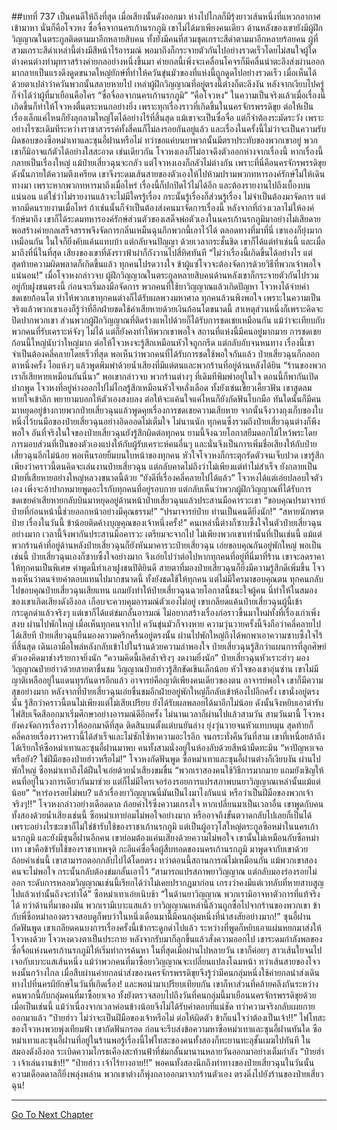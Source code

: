 ##บทที่ 737 เป็นคนดีให้ถึงที่สุด
เมื่อเสียงนั้นดังออกมา ห่างไปไกลก็มีรุ้งยาวเส้นหนึ่งที่แหวกอากาศเข้ามาหา นั่นก็คือโจวหง ซื่อจื่อจากนครเก้านรกภูมิ เขาไม่ได้มาเพียงคนเดียว ด้านหลังของเขายังมีผู้ฝึกวิญญาณในตระกูลติดตามมาอีกหลายสิบคน ทั้งยังมีคนที่สวมชุดเกราะสีดำตามมาอีกหลายร้อยคน
ผู้ที่สวมเกราะสีดำเหล่านี้ต่างมีสีหน้าไร้อารมณ์ พอมาถึงก็กระจายตัวกันไปอย่างรวดเร็วโดยไม่สนใจผู้ใด ต่างคนต่างทำมุทราสร้างค่ายกลอย่างหนึ่งขึ้นมา
ค่ายกลนี้เพิ่งจะเคลื่อนโคจรก็มีคลื่นน่าตะลึงส่งผ่านออกมากลายเป็นแรงดึงดูดขนาดใหญ่ยักษ์ที่ทำให้ควันขุ่นมัวของที่แห่งนี้ถูกดูดไปอย่างรวดเร็ว
เมื่อเห็นได้ด้วยตาเปล่าว่าควันพวกนั้นสลายหายไป เหล่าผู้ฝึกวิญญาณที่อยู่ตรงนี้ต่างก็ตะลึงงัน หลังจากเงียบไปครู่ก็จำได้ว่าผู้ที่มาเยือนคือใคร
“ซื่อจื่ออจากนครเก้านรกภูมิ”
“คือโจวหง”
ในความเป็นจริงแล้วเมื่อเรื่องนี้เกิดขึ้นก็ทำให้โจวหงตื่นตระหนกอย่างยิ่ง เพราะทุกเรื่องราวที่เกิดขึ้นในนครจักรพรรดิขุย ต่อให้เป็นเรื่องเล็กแค่ไหนก็ยังลุกลามใหญ่โตได้อย่างไร้ที่สิ้นสุด แม้เขาจะเป็นซื่อจื่อ แต่ก็จำต้องระมัดระวัง เพราะอย่างไรซะเดิมทีระหว่างราชาสวรรค์ทั้งสี่คนก็ไม่ลงรอยกันอยู่แล้ว
และเรื่องในครั้งนี้ไม่ว่าจะเป็นความรับผิดชอบของซือหม่าเทาและซุนอี้ฝานหรือไม่ ทว่าขอแค่บนยาพวกนั้นมีตราประทับของพวกเขาอยู่ พวกเขาก็มิอาจแก้ตัวได้อย่างใสสะอาด เช่นเดียวกัน โจวหงเองก็ไม่อาจดึงตัวออกห่างจากเรื่องนี้ หากเรื่องนี้กลายเป็นเรื่องใหญ่ แม้ป๋ายเสี่ยวฉุนจะกลัว แต่โจวหงเองก็กลัวไม่ต่างกัน
เพราะที่นี่คือนครจักรพรรดิขุย
ดังนั้นภายใต้ความตึงเครียด เขาจึงระดมเส้นสายของตัวเองให้ไปห้ามปรามพวกทหารองค์รักษ์ไม่ให้เดินทางมา เพราะหากพวกทหารมาถึงเมื่อไหร่ เรื่องนี้ก็ปกปิดไว้ไม่ได้อีก และต้องรายงานไปถึงเบื้องบนแน่นอน
แต่ใช่ว่าไม่รายงานแล้วจะไม่มีใครรู้เรื่อง กระนั้นรู้เรื่องก็ส่วนรู้เรื่อง ไม่จำเป็นต้องมาจัดการ แต่หากมีคนรายงานเมื่อไหร่ ถ้าเช่นนั้นก็จำเป็นต้องส่งคนมาจัดการเรื่องนี้
หลังจากที่ถ่วงเวลาไม่ให้องค์รักษ์มาถึง เขาก็ได้ระดมทหารองค์รักษ์ส่วนตัวของเสด็จพ่อตัวเองในนครเก้านรกภูมิมาอย่างไม่เสียดาย พอสร้างค่ายกลเสร็จสรรพจึงจัดการกลิ่นเหม็นฉุนกึกพวกนี้เอาไว้ได้
ตลอดทางที่มาที่นี่ เขาเองก็ยุ่งมากเหมือนกัน ในใจก็ยิ่งคับแค้นแทบบ้า แต่กลับจนปัญญา ด้วยเวลากระชั้นชิด เขาก็ได้แต่ทำเช่นนี้ และเมื่อมาถึงที่นี่ในที่สุด เสียงของเขาที่ดังราวฟ้าผ่าก็กังวานไปสี่ทิศทันที
“ไม่ว่าเรื่องนี้เกิดขึ้นได้อย่างไร แต่สุดท้ายความผิดพลาดก็เกิดขึ้นแล้ว ทุกคนโปรดวางใจ ข้าผู้แซ่โจวจะต้องจัดการด้วยวิธีที่พวกเจ้าพอใจแน่นอน!” เมื่อโจวหงกล่าวจบ ผู้ฝึกวิญญาณในตระกูลหลายสิบคนด้านหลังเขาก็กระจายตัวกันไปรวมอยู่กับฝูงชนตรงนี้ ก่อนจะเริ่มลงมือจัดการ
พวกคนที่ใช้ยาวิญญาณแล้วเกิดปัญหา โจวหงได้จ่ายค่าชดเชยก้อนโต ทำให้พวกเขาทุกคนต่างก็ได้รับผลพวงมหาศาล ทุกคนล้วนพึงพอใจ เพราะในความเป็นจริงแล้วพวกเขาเองก็รู้ว่าที่อีกฝ่ายชดใช้ค่าเสียหายด้วยเงินก้อนโตขนาดนี้ สาเหตุส่วนหนึ่งก็เพราะคิดจะปิดปากพวกเขา
ส่วนพวกผู้ฝึกวิญญาณที่ติดร่างแหไปด้วยก็ได้รับการชดเชยเหมือนกัน แม้ว่าจะเทียบกับพวกคนที่รับเคราะห์จังๆ ไม่ได้ แต่ก็ยังคงทำให้พวกเขาพอใจ สถานที่แห่งนี้มีคนอยู่มากมาย การชดเชยก้อนนี้ใหญ่นับว่าใหญ่มาก ต่อให้โจวหงจะรู้สึกเหมือนหัวใจถูกกรีด แต่กลับอับจนหนทาง เรื่องนี้เขาจำเป็นต้องคลี่คลายโดยเร็วที่สุด
พอเห็นว่าพวกคนที่ได้รับการชดใช้พอใจกันแล้ว ป๋ายเสี่ยวฉุนก็กลอกตาหนึ่งครั้ง ไอแห้งๆ แล้วพูดพึมพำด้วยน้ำเสียงที่มีแต่ตนและพวกร้านที่อยู่ด้านหลังได้ยิน
“ร้านของพวกเราก็เสียหายเหมือนกันนี่นา”
พอเขากล่าวจบ พวกร้านต่างๆ ที่เดิมทีพึมพำอยู่ในใจ ตอนนี้ก็พากันเปิดปากพูด โจวหงที่อยู่ห่างออกไปไม่ไกลรู้สึกเหมือนหัวใจหลั่งเลือด ทั้งยังเข่นเขี้ยวเคี้ยวฟัน เขาสูดลมหายใจเข้าลึก พยายามบอกให้ตัวเองสงบลง ต่อให้จะแค้นใจแค่ไหนก็ยังกัดฟันโบกมือ ทันใดนั้นก็มีคนมาหยุดอยู่ข้างกายพวกป๋ายเสี่ยวฉุนแล้วพูดคุยเรื่องการชดเชยความเสียหาย จากนั้นจึงวางถุงเก็บของใบหนึ่งไว้บนมือของป๋ายเสี่ยวฉุนอย่างอิดออดไม่เต็มใจ
ไม่นานนัก ทุกคนซึ่งรวมถึงป๋ายเสี่ยวฉุนต่างก็พึงพอใจ อันที่จริงในใจของป๋ายเสี่ยวฉุนยังรู้สึกผิดต่อทุกคน ยามนี้จึงฉวยโอกาสยืมดอกไม้ไหว้พระโดยการมอบส่วนที่เป็นของตัวเองแบ่งให้กับผู้รับเคราะห์คนอื่นๆ และนั่นจึงเป็นการเพิ่มชื่อเสียงให้กับป๋ายเสี่ยวฉุนอีกไม่น้อย
พอเห็นรอยยิ้มบนใบหน้าของทุกคน หัวใจโจวหงก็กระตุกรัดตัวจนเจ็บปวด เขารู้สึกเพียงว่าคราวนี้ตนคิดจะเล่นงานป๋ายเสี่ยวฉุน แต่กลับคาดไม่ถึงว่าไม่เพียงแต่ทำไม่สำเร็จ ยังกลายเป็นฝ่ายที่เสียหายอย่างใหญ่หลวงขนาดนี้ด้วย
“ยังดีที่เรื่องคลี่คลายไปได้แล้ว” โจวหงได้แต่เอ่ยปลอบใจตัวเอง เพิ่งจะอ้าปากหมายพูดอะไรกับทุกคนที่อยู่รอบกาย แต่กลับเห็นว่าพวกผู้ฝึกวิญญาณที่ได้รับการชดเชยค่าเสียหายกลับบินมาหยุดอยู่ด้านหน้าป๋ายเสี่ยวฉุนแล้วประสานมือคารวะเขา
“ขอบคุณปรมาจารย์ป๋ายที่ก่อนหน้านี้ช่วยออกหน้าอย่างมีคุณธรรม!”
“ปรมาจารย์ป๋าย ท่านเป็นคนดียิ่งนัก!”
“สหายนักพรตป๋าย เรื่องในวันนี้ ข้าน้อยติดค้างบุญคุณของเจ้าหนึ่งครั้ง!”
คนเหล่านี้ต่างก็ซาบซึ้งใจในตัวป๋ายเสี่ยวฉุนอย่างมาก เวลานี้จึงพากันประสานมือคารวะ เตรียมจะจากไป ไม่เพียงพวกเขาเท่านั้นที่เป็นเช่นนี้ แม้แต่พวกร้านค้าที่อยู่ด้านหลังป๋ายเสี่ยวฉุนก็ยังหันมาคารวะป๋ายเสี่ยวฉุน เอ่ยขอบคุณกันอยู่พักใหญ่ พอเป็นเช่นนี้ ป๋ายเสี่ยวฉุนเองก็ซาบซึ้งใจอย่างมาก จึงเอ่ยไปว่าต่อไปหากทุกคนที่อยู่ที่นี่มาที่ร้าน เขาจะลดราคาให้ทุกคนเป็นพิเศษ คำพูดนี้ทำเอาฝูงชนปิติยินดี สายตาที่มองป๋ายเสี่ยวฉุนก็ยิ่งมีความรู้สึกดีเพิ่มขึ้น
โจวหงเห็นว่าตนจ่ายค่าตอบแทนไปมากขนาดนี้ ทั้งยังชดใช้ให้ทุกคน แต่ไม่มีใครมาขอบคุณตน ทุกคนกลับไปขอบคุณป๋ายเสี่ยวฉุนเสียแทน แถมยังทำให้ป๋ายเสี่ยวฉุนฉวยโอกาสนี้ชนะใจผู้คน นี่ทำให้ในสมองของเขาเกิดเสียงดังอึงอล เกือบจะควบคุมอารมณ์ตัวเองไม่อยู่ เขาเกลียดแค้นป๋ายเสี่ยวฉุนผู้นี้เข้ากระดูกดำแล้วจริงๆ
แต่เขาก็ได้แต่ข่มกลั้นอารมณ์ ไม่อยากสร้างเรื่องก่อราวขึ้นมาใหม่ทั้งที่เรื่องเก่าเพิ่งสงบ ผ่านไปพักใหญ่ เมื่อเห็นทุกคนจากไป ควันขุ่นมัวก็จางหาย ความวุ่นวายครั้งนี้จึงถือว่าคลี่คลายไปได้เสียที
ป๋ายเสี่ยวฉุนยืนมองความครึกครื้นอยู่ตรงนั้น ผ่านไปพักใหญ่ถึงได้พกพาเอาความซาบซึ้งใจไร้ที่สิ้นสุด เดินเอามือไพล่หลังกลับเข้าไปในร้านด้วยความลำพองใจ ป๋ายเสี่ยวฉุนรู้สึกว่าแผนการที่ลูกศิษย์ตัวเองคิดมาช่างร้ายกาจยิ่งนัก
“ความคิดนี้เลิศล้ำจริงๆ งดงามยิ่งนัก” ป๋ายเสี่ยวฉุนหัวเราะฮ่าๆ มองวิญญาณป๋ายฮ่าวด้วยสายตาชื่นชม วิญญาณป๋ายฮ่าวรู้สึกขัดเขินเล็กน้อย หัวใจของเขาอุ่นซ่าน เขาไม่มีญาติเหลืออยู่ในแดนทุรกันดารอีกแล้ว อาจารย์คือญาติเพียงคนเดียวของตน อาจารย์พอใจ เขาก็มีความสุขอย่างมาก
หลังจากที่ป๋ายเสี่ยวฉุนเอ่ยชื่นชมอีกฝ่ายอยู่พักใหญ่ก็กลับเข้าห้องไปอีกครั้ง เขานั่งอยู่ตรงนั้น รู้สึกว่าคราวนี้ตนไม่เพียงแต่ไม่เสียเปรียบ ยังได้รับผลพลอยได้มาอีกไม่น้อย
ดังนั้นจึงหยิบเอาตำรับไฟสิบเจ็ดสีออกมาเริ่มศึกษาอย่างอารมณ์ดีอีกครั้ง
ไม่นานเวลาก็ผ่านไปแล้วสามวัน สามวันมานี้ โจวหงยังคงจัดการเรื่องราวให้ออกมาดีที่สุด ติดสินบนตั้งแต่บนยันล่าง ยุ่งวุ่นวายจนหัวแทบหมุน สุดท้ายก็คลี่คลายเรื่องราวคราวนี้ได้สำเร็จและไม่ซักไซ้หาความอะไรอีก
จนกระทั่งคืนวันที่สาม เขาที่เหนื่อยล้าถึงได้เรียกให้ซือหม่าเทาและซุนอี้ฝานมาพบ คนทั้งสามนั่งอยู่ในห้องลับด้วยสีหน้ามืดทะมึน
“หาปัญหาเจอหรือยัง? ใช่ฝีมือของป๋ายฮ่าวหรือไม่!” โจวหงกัดฟันพูด
ซือหม่าเทาและซุนอี้ฝานต่างก็เงียบงัน ผ่านไปพักใหญ่ ซือหม่าเทาถึงได้ฝืนใจเอ่ยด้วยน้ำเสียงขมขื่น
“พวกเราสองคนใช้วิธีการมากมาย แถมยังเชิญให้คนที่อยู่ในวงการเดียวกันมาช่วย แต่ก็ไม่มีใครเจอร่องรอยการแปรสภาพบนยาวิญญาณเหล่านั้นแม้แต่น้อย”
“หาร่องรอยไม่พบ? แล้วเรื่องยาวิญญาณนี่มันเป็นไงมาไงกันแน่ หรือว่าเป็นฝีมือของพวกเจ้าจริงๆ!!” โจวหงกล่าวอย่างเดือดดาล ถ้อยคำไร้ซึ่งความเกรงใจ หากเปลี่ยนมาเป็นเวลาอื่น เขาพูดกับคนทั้งสองด้วยน้ำเสียงเช่นนี้ ซือหม่าเทาย่อมไม่พอใจอย่างมาก หรืออาจถึงขั้นตวาดกลับไปเลยก็เป็นได้ เพราะอย่างไรซะเขาก็ไม่ใช่ข้ารับใช้ของราชาเก้านรกภูมิ แต่เป็นผู้อาวุโสใหญ่ตระกูลซือหม่าในนครเก้านรกภูมิ
และยังมีซุนอี้ฝานอีกคน เขาย่อมต้องแค่นเสียงด้วยความไม่พอใจ เขานั้นไม่เหมือนกับซือหม่าเทา เขาคือข้ารับใช้ของราชาเทพจุติ กะอีแค่ซื่อจื่อผู้สืบทอดของนครเก้านรกภูมิ มาพูดจากับเขาด้วยถ้อยคำเช่นนี้ เขาสามารถตอกกลับไปได้โดยตรง
ทว่าตอนนี้สถานการณ์ไม่เหมือนกัน แม้พวกเขาสองคนจะไม่พอใจ กระนั้นกลับต้องข่มกลั้นเอาไว้
“สามารถแปรสภาพยาวิญญาณ แต่กลับมองร่องรอยไม่ออก ระดับการหลอมวิญญาณเช่นนี้เรียกได้ว่าไม่เคยปรากฏมาก่อน เกรงว่าคงมีแต่เวทลับที่หายสาบสูญไปแล้วเท่านั้นถึงจะทำได้” ซือหม่าเทาเอ่ยเนิบช้า
“ในด้านยาวิญญาณ พวกเรามิอาจหาตัวการที่แท้จริงได้ ทว่าด้านที่มาของมัน พวกเรามีเบาะแสแล้ว ยาวิญญาณเหล่านี้ล้วนถูกซื้อไปจากร้านของพวกเขา ข้ากับพี่ซือหม่าลองตรวจสอบดูก็พบว่าในหนึ่งเดือนมานี้มีคนกลุ่มหนึ่งที่น่าสงสัยอย่างมาก!” ซุนอี้ฝานกัดฟันพูด เขาเกลียดคนบงการเรื่องครั้งนี้เข้ากระดูกดำไปแล้ว ระหว่างที่พูดก็หยิบเอาแผ่นหยกมาส่งให้โจวหงด้วย
โจวหงดวงตาเป็นประกาย หลังจากรับมาก็ลุกขึ้นแล้วสั่งความออกไป เขาระดมกำลังพลของซื่อจื่อแห่งนครเก้านรกภูมิให้เริ่มทำการค้นหา ในที่สุดเมื่อผ่านไปหลายวัน เขาก็ค่อยๆ สาวเส้นใยจนไปเจอกับเบาะแสเส้นหนึ่ง
แม้ว่าพวกคนที่มาซื้อยาวิญญาณจะเปลี่ยนแปลงโฉมหน้า ทว่าเส้นสายของโจวหงนั้นกว้างไกล เมื่อสืบผ่านค่ายกลนำส่งของนครจักรพรรดิขุยจึงรู้ว่ามีคนกลุ่มหนึ่งใช้ค่ายกลนำส่งเดินทางไปที่นครผียักษ์ในวันที่เกิดเรื่อง!
และพอนำมาเปรียบเทียบกัน เขาก็หาส่วนที่คล้ายคลึงกันระหว่างคนพวกนี้กับกลุ่มคนที่มาซื้อยาเจอ ทั้งยังตรวจสอบไปถึงวันที่คนกลุ่มนี้มาเยือนนครจักรพรรดิขุยด้วย
เมื่อเป็นเช่นนี้ แม้ว่าเนื่องจากเวลาค่อนข้างน้อยจึงไม่ได้รับคำตอบที่แน่ชัด ทว่าความจริงกลับเผยกายออกมาแล้ว
“ป๋ายฮ่าว ไม่ว่าจะเป็นฝีมือของเจ้าหรือไม่ ต่อให้ผิดตัว ข้าก็แน่ใจว่าต้องเป็นเจ้า!!” ไฟโทสะของโจวหงพวยพุ่งเทียมฟ้า เขากัดฟันกรอด ก่อนจะรีบส่งข้อความหาซือหม่าเทาและซุนอี้ฝานทันใด
ซือหม่าเทาและซุนอี้ฝานที่อยู่ในร้านพอรู้เรื่องนี้ไฟโทสะของคนทั้งสองก็ทะยานทะลุชั้นเมฆไปทันที ในสมองดังอึงอล ระเบิดความโกรธเคืองสะท้านฟ้าที่ข่มกลั้นมานานหลายวันออกมาอย่างเต็มกำลัง
“ป๋ายฮ่าว เจ้าเล่นงานข้า!!”
“ป๋ายฮ่าว เจ้าไร้ยางอาย!!” พอคนทั้งสองนึกถึงท่าทางของป๋ายเสี่ยวฉุนในวันนั้นความเดือดดาลก็ยิ่งพลุ่งพล่าน พวกเขาต่างก็พุ่งถลาออกมาจากร้านตัวเอง ตรงดิ่งไปยังร้านของป๋ายเสี่ยวฉุน!

------


[Go To Next Chapter]( ./175.md)